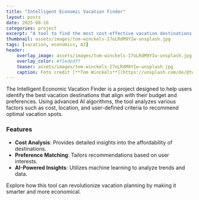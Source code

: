 ```yaml
---
title: "Intelligent Economic Vacation Finder"
layout: posts
date: 2025-08-16
categories: project
excerpt: "A tool to find the most cost-effective vacation destinations based on user preferences and budget."
thumbnail: assets/images/tom-winckels-I7oLRdM9YIw-unsplash.jpg
tags: [vacation, economics, AI]
header:
    overlay_image: assets/images/tom-winckels-I7oLRdM9YIw-unsplash.jpg
    overlay_color: #f1ededff
    teaser: assets/images/tom-winckels-I7oLRdM9YIw-unsplash.jpg
    caption: Foto credit [**Tom Winckels**](https://unsplash.com/de/@twinckels?utm_content=creditCopyText&utm_medium=referral&utm_source=unsplash) on [**Unsplash**](https://unsplash.com/de/fotos/grune-baume-auf-klippen-I7oLRdM9YIw?utm_content=creditCopyText&utm_medium=referral&utm_source=unsplash)
---
```

      
The Intelligent Economic Vacation Finder is a project designed to help users identify the best vacation destinations that align with their budget and preferences. Using advanced AI algorithms, the tool analyzes various factors such as cost, location, and user-defined criteria to recommend optimal vacation spots.

### Features
- **Cost Analysis**: Provides detailed insights into the affordability of destinations.
- **Preference Matching**: Tailors recommendations based on user interests.
- **AI-Powered Insights**: Utilizes machine learning to analyze trends and data.

Explore how this tool can revolutionize vacation planning by making it smarter and more economical.
